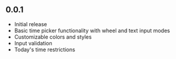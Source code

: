 ## 0.0.1

* Initial release
* Basic time picker functionality with wheel and text input modes
* Customizable colors and styles
* Input validation
* Today's time restrictions